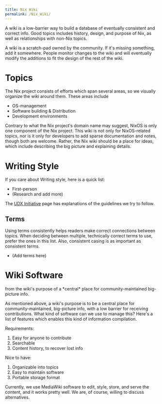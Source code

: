 ```yaml
---
title: Nix Wiki
permalink: /Nix_Wiki/
---
```


A wiki is a low-barrier way to build a database of eventually consistent and correct info. Good topics includes history, design, and purpose of Nix, as well as relationships with non-Nix topics.

A wiki is a scratch-pad owned by the community. If it's missing something, add it somewhere. People monitor changes to the wiki and will eventually modify the additions to fit the design of the rest of the wiki.

Topics
======

The Nix project consists of efforts which span several areas, so we visually organize the wiki around them. These areas include

-   OS-management
-   Software building & Distribution
-   Development environments

Contrary to what the Nix project's domain name may suggest, NixOS is only one component of the Nix project. This wiki is not only for NixOS-related topics, nor is it only for developers to add sparse documentation and notes, though both are welcome. Rather, the Nix wiki should be a place for ideas, which include describing the big picture and explaining details.

Writing Style
=============

If you care about Writing style, here is a quick list:

-   First-person
-   (Research and add more)

The [UDX Initiative](/UDX_Initiative "wikilink") page has explanations of the guidelines we try to follow.

Terms
-----

Using terms consistently helps readers make correct connections between topics. When deciding between multiple, technically correct terms to use, prefer the ones in this list. Also, consistent casing is as important as consistent terms.

-   (Add terms here)

Wiki Software
=============

from the wiki's purpose of a \*central\* place for community-maintained big-picture info.

As mentioned above, a wiki's purpose is to be a central place for community-maintained, big-picture info, with a low barrier for receiving contributions. What kind of software can we use to manage this? Here's a list of features which enables this kind of information compilation.

Requirements:

1.  Easy for anyone to contribute
2.  Searchable
3.  Content history, to recover lost info

Nice to have:

1.  Organizable into topics
2.  Easy to maintain software
3.  Portable storage format

Currently, we use MediaWiki software to edit, style, store, and serve the content, and it works pretty well. We are, of course, willing to discuss alternatives.